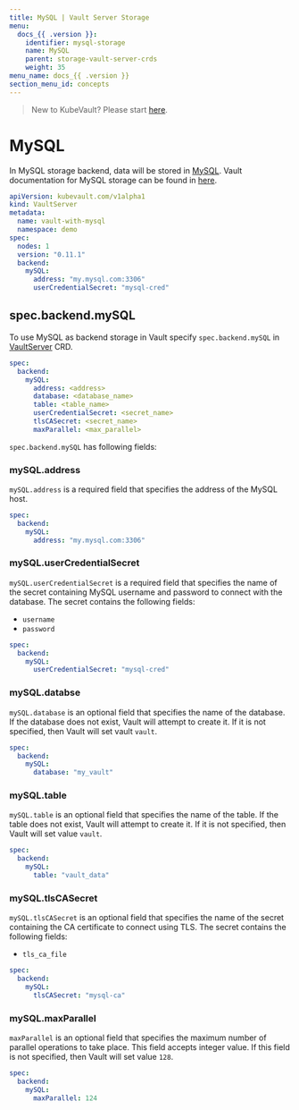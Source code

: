```yaml
---
title: MySQL | Vault Server Storage
menu:
  docs_{{ .version }}:
    identifier: mysql-storage
    name: MySQL
    parent: storage-vault-server-crds
    weight: 35
menu_name: docs_{{ .version }}
section_menu_id: concepts
---
```


> New to KubeVault? Please start [here](/docs/concepts/README.md).

# MySQL

In MySQL storage backend, data will be stored in [MySQL](https://www.mysql.com/). Vault documentation for MySQL storage can be found in [here](https://www.vaultproject.io/docs/configuration/storage/mysql.html).

```yaml
apiVersion: kubevault.com/v1alpha1
kind: VaultServer
metadata:
  name: vault-with-mysql
  namespace: demo
spec:
  nodes: 1
  version: "0.11.1"
  backend:
    mySQL:
      address: "my.mysql.com:3306"
      userCredentialSecret: "mysql-cred"
```

## spec.backend.mySQL

To use MySQL as backend storage in Vault specify `spec.backend.mySQL` in [VaultServer](/docs/concepts/vault-server-crds/vaultserver.md) CRD.

```yaml
spec:
  backend:
    mySQL:
      address: <address>
      database: <database_name>
      table: <table_name>
      userCredentialSecret: <secret_name>
      tlsCASecret: <secret_name>
      maxParallel: <max_parallel>
```

`spec.backend.mySQL` has following fields:

### mySQL.address

`mySQL.address` is a required field that specifies the address of the MySQL host.

```yaml
spec:
  backend:
    mySQL:
      address: "my.mysql.com:3306"
```

### mySQL.userCredentialSecret

`mySQL.userCredentialSecret` is a required field that specifies the name of the secret containing MySQL username and password to connect with the database. The secret contains the following fields:

- `username`
- `password`

```yaml
spec:
  backend:
    mySQL:
      userCredentialSecret: "mysql-cred"
```

### mySQL.databse

`mySQL.database` is an optional field that specifies the name of the database. If the database does not exist, Vault will attempt to create it. If it is not specified, then Vault will set vault `vault`.

```yaml
spec:
  backend:
    mySQL:
      database: "my_vault"
```

### mySQL.table

`mySQL.table` is an optional field that specifies the name of the table. If the table does not exist, Vault will attempt to create it. If it is not specified, then Vault will set value `vault`.

```yaml
spec:
  backend:
    mySQL:
      table: "vault_data"
```

### mySQL.tlsCASecret

`mySQL.tlsCASecret` is an optional field that specifies the name of the secret containing the CA certificate to connect using TLS. The secret contains the following fields:

- `tls_ca_file`

```yaml
spec:
  backend:
    mySQL:
      tlsCASecret: "mysql-ca"
```

### mySQL.maxParallel

`maxParallel` is an optional field that specifies the maximum number of parallel operations to take place. This field accepts integer value. If this field is not specified, then Vault will set value `128`.

```yaml
spec:
  backend:
    mySQL:
      maxParallel: 124
```
